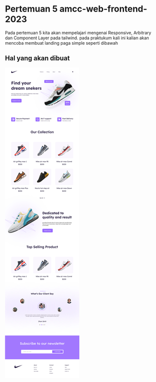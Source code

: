 # Pertemuan 5 amcc-web-frontend-2023

Pada pertemuan 5 kita akan mempelajari mengenai Responsive, Arbitrary dan Component Layer pada tailwind. pada praktukum kali ini kalian akan mencoba membuat landing paga simple seperti dibawah

## Hal yang akan dibuat

![alt text](https://github.com/amccamikom/amcc-web-frontend-2023/blob/pertemuan-3/ui-ux.jpg)

